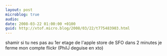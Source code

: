 ```yaml
---
layout: post
microblog: true
audio: 
date: 2008-03-22 01:00:00 +0100
guid: http://xtof.micro.blog/2008/03/22/t775483903.html
---
```

shamir si tu nes pas au 1er etage de l'apple store de SFO dans 2 minutes je ferme mon compte flickr (PhilJ deguise en xto)
